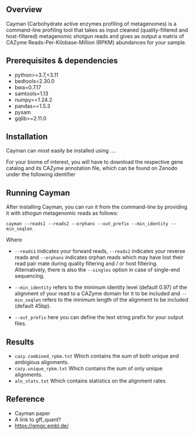 ## Overview
Cayman (Carbohydrate active enzymes profiling of metagenomes) is a command-line profiling tool that takes as input cleaned (quality-filtered and host-filtered) metagenomic shotgun reads and gives as output a matrix of CAZyme
Reads-Per-Kilobase-Million (RPKM) abundances for your sample.

## Prerequisites & dependencies
- python>=3.7,<3.11
- bedtools=2.30.0
- bwa=0.7.17
- samtools=1.13
- numpy==1.24.2
- pandas==1.5.3
- pysam
- gqlib>=2.11.0

## Installation
Cayman can most easily be installed using ....

For your biome of interest, you will have to download the respective gene catalog and its CAZyme annotation file, which can be found on Zenodo under the following identifier

## Running Cayman
After installing Cayman, you can run it from the command-line by providing it with sthogun metagenomic reads as follows:

`cayman --reads1 --reads2 --orphans --out_prefix --min_identity --min_seqlen`

Where 
- `--reads1` indicates your forward reads, `--reads2` indicates your reverse reads and `--orphans` indicates orphan reads which may have lost their read pair mate during quality filtering and / or host filtering.
Alternatively, there is also the `--singles` option in case of single-end sequencing. 

- `--min_identity` refers to the minimum identity level (default 0.97) of the alignment of your read to a CAZyme domain for it to be included and `--min_seqlen` refers to the minimum length of the alignment to be included (default 45bp).

- `--out_prefix` here you can define the text string prefix for your output files.

## Results
- `cazy.combined_rpkm.txt` Which contains the sum of both unique and ambigious alignments.
- `cazy.unique_rpkm.txt` Which contains the sum of only unique alignments.
- `aln_stats.txt` Which contains statistics on the alignment rates

## Reference
- Cayman paper
- A link to gff_quant?
- https://gmgc.embl.de/
